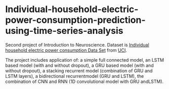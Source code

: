 # Individual-household-electric-power-consumption-prediction-using-time-series-analysis

Second project of Introduction to Neuroscience. Dataset is [Individual household electric power consumption Data Set](http://archive.ics.uci.edu/ml/datasets/Individual+household+electric+power+consumption) from [UCI](http://archive.ics.uci.edu/ml/index.php).

The project includes application of:
a simple full connected model, 
an LSTM based model (with and without dropout),
a GRU based model (with and without dropout),
a stacking recurrent model (combination of GRU and LSTM layers),
a bidirectional recurrentmodel (GRU and LSTM),
the combination of CNN and RNN (1D convolutional model with GRU andLSTM).
